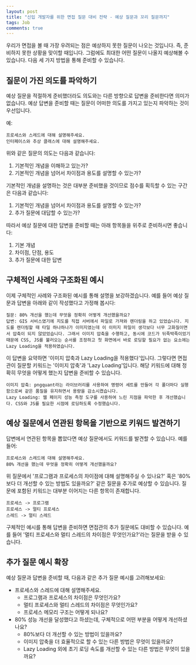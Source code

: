 ```yaml
---
layout: post
title: "신입 개발자를 위한 면접 질문 대비 전략 - 예상 질문과 꼬리 질문까지"
tags: Job
comments: true
---
```


우리가 면접을 볼 때 가장 우려되는 점은 예상하지 못한 질문이 나오는 것입니다. 즉, 준비하지 못한 상황을 맞이할 때입니다. 그럼에도 최대한 어떤 질문이 나올지 예상해볼 수 있습니다. 다음 세 가지 방법을 통해 준비할 수 있습니다.

## 질문이 가진 의도를 파악하기
예상 질문을 적절하게 준비했더라도 의도와는 다른 방향으로 답변을 준비한다면 의미가 없습니다. 예상 답변을 준비할 때는 질문이 어떠한 의도를 가지고 있는지 파악하는 것이 우선입니다.

예:
```
프로세스와 스레드에 대해 설명해주세요.
인터페이스와 추상 클래스에 대해 설명해주세요.
```

위와 같은 질문의 의도는 다음과 같습니다:
1. 기본적인 개념을 이해하고 있는가?
2. 기본적인 개념을 넘어서 차이점과 용도를 설명할 수 있는가?

기본적인 개념을 설명하는 것은 대부분 준비했을 것이므로 점수를 획득할 수 있는 구간은 다음과 같습니다:
1. 기본적인 개념을 넘어서 차이점과 용도를 설명할 수 있는가?
2. 추가 질문에 대답할 수 있는가?

따라서 예상 질문에 대한 답변을 준비할 때는 아래 항목들을 위주로 준비하시면 좋습니다:
1. 기본 개념
2. 차이점, 단점, 용도
3. 추가 질문에 대한 답변

## 구체적인 사례와 구조화된 예시
이제 구체적인 사례와 구조화된 예시를 통해 설명을 보강하겠습니다. 예를 들어 예상 질문과 답변을 아래와 같이 작성했다고 가정해 봅시다:


```
질문: 80% 개선을 했는데 무엇을 정확히 어떻게 개선했을까요?
답변: GIS 서비스였기에 지도를 직접 서버에서 파일로 가져와 렌더링을 하고 있었습니다. 지도를 렌더링할 때 타일 하나하나가 이미지였는데 이 이미지 파일이 생각보다 너무 고화질이면서 압축이 되지 않았었습니다. 그래서 이미지 압축을 수행하고, 동시에 코드가 뒤죽박죽이었기 때문에 CSS, JS를 불러오는 순서를 조정하고 첫 화면에서 바로 로딩할 필요가 없는 요소에는 Lazy Loading을 적용하였습니다.
```

이 답변을 요약하면 '이미지 압축과 Lazy Loading을 적용했다'입니다. 그렇다면 면접관이 질문할 키워드는 '이미지 압축'과 'Lazy Loading'입니다. 해당 키워드에 대해 정확히 무엇을 어떻게 했는지 답변을 준비할 수 있습니다.

```
이미지 압축: pngquant라는 라이브러리를 사용하여 명령어 세트를 만들어 각 폴더마다 실행함으로써 같은 품질을 유지하면서 용량을 감소시켰습니다.
Lazy Loading: 웹 페이지 성능 측정 도구를 사용하여 느린 지점을 파악한 후 개선했습니다. CSS와 JS를 필요한 시점에 로딩하도록 수정했습니다.
```

## 예상 질문에서 연관된 항목을 기반으로 키워드 발견하기
답변에서 연관된 항목을 뽑았다면 예상 질문에서도 키워드를 발견할 수 있습니다. 예를 들어:
```
프로세스와 스레드에 대해 설명해주세요.
80% 개선을 했는데 무엇을 정확히 어떻게 개선했을까요?
```

위 질문에서 '프로그램과 프로세스의 차이점에 대해 설명해주실 수 있나요?' 혹은 '80%보다 더 개선할 수 있는 방법도 있을까요?' 같은 질문을 추가로 예상할 수 있습니다. 질문에 포함된 키워드는 대부분 이어지는 다른 항목이 존재합니다.

```
프로세스 -> 프로그램
프로세스 -> 멀티 프로세스
스레드 -> 멀티 스레드
```

구체적인 예시를 통해 답변을 준비하면 면접관의 추가 질문에도 대비할 수 있습니다.
예를 들어 '멀티 프로세스와 멀티 스레드의 차이점은 무엇인가요?'라는 질문을 받을 수 있습니다.

## 추가 질문 예시 확장
예상 질문과 답변을 준비할 때, 다음과 같은 추가 질문 예시를 고려해보세요:


- 프로세스와 스레드에 대해 설명해주세요.
    - 프로그램과 프로세스의 차이점은 무엇인가요?
    - 멀티 프로세스와 멀티 스레드의 차이점은 무엇인가요?
    - 프로세스 메모리 구조는 어떻게 되나요?
- 80% 성능 개선을 달성했다고 하셨는데, 구체적으로 어떤 부분을 어떻게 개선하셨나요?
    - 80%보다 더 개선할 수 있는 방법이 있을까요?
    - 이미지 압축을 더 효율적으로 할 수 있는 다른 방법은 무엇이 있을까요?
    - Lazy Loading 외에 초기 로딩 속도를 개선할 수 있는 다른 방법은 무엇이 있을까요?
